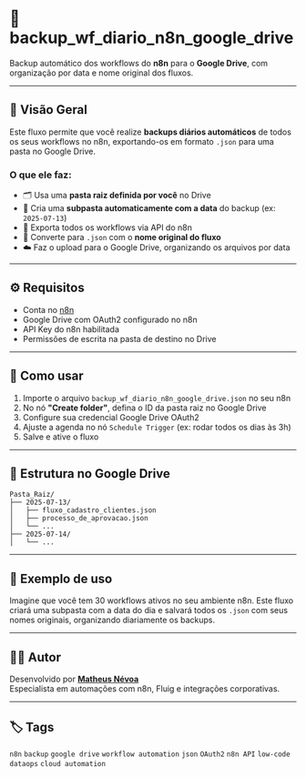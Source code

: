 # 🔄 backup_wf_diario_n8n_google_drive

Backup automático dos workflows do **n8n** para o **Google Drive**, com organização por data e nome original dos fluxos.

---

## 📌 Visão Geral

Este fluxo permite que você realize **backups diários automáticos** de todos os seus workflows no n8n, exportando-os em formato `.json` para uma pasta no Google Drive.

### O que ele faz:

- 🗂️ Usa uma **pasta raiz definida por você** no Drive
- 📅 Cria uma **subpasta automaticamente com a data** do backup (ex: `2025-07-13`)
- 🧾 Exporta todos os workflows via API do n8n
- 💾 Converte para `.json` com o **nome original do fluxo**
- ☁️ Faz o upload para o Google Drive, organizando os arquivos por data

---

## ⚙️ Requisitos

- Conta no [n8n](https://n8n.io/)
- Google Drive com OAuth2 configurado no n8n
- API Key do n8n habilitada
- Permissões de escrita na pasta de destino no Drive

---

## 🚀 Como usar

1. Importe o arquivo `backup_wf_diario_n8n_google_drive.json` no seu n8n
2. No nó **"Create folder"**, defina o ID da pasta raiz no Google Drive
3. Configure sua credencial Google Drive OAuth2
4. Ajuste a agenda no nó `Schedule Trigger` (ex: rodar todos os dias às 3h)
5. Salve e ative o fluxo

---

## 📂 Estrutura no Google Drive

```
Pasta_Raiz/
├── 2025-07-13/
│   ├── fluxo_cadastro_clientes.json
│   ├── processo_de_aprovacao.json
│   └── ...
├── 2025-07-14/
│   └── ...
```

---

## 📄 Exemplo de uso

Imagine que você tem 30 workflows ativos no seu ambiente n8n. Este fluxo criará uma subpasta com a data do dia e salvará todos os `.json` com seus nomes originais, organizando diariamente os backups.

---

## 👨‍💻 Autor

Desenvolvido por **[Matheus Névoa](https://www.linkedin.com/in/matheusnevoa/)**  
Especialista em automações com n8n, Fluig e integrações corporativas.

---

## 🏷️ Tags

`n8n` `backup` `google drive` `workflow automation` `json` `OAuth2` `n8n API` `low-code` `dataops` `cloud automation`
